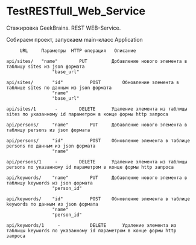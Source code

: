 # TestRESTfull_Web_Service
Стажировка GeekBrains. REST WEB-Service.

Собираем проект, запускаем main-класс Application

					
	     URL	 Параметры	HTTP операция	Описание
		 
	api/sites/	 "name"        PUT         Добавление нового элемента в таблицу sites из json формата	
                     "base_url"	
				
    api/sites/       "id"          POST        Обновление элемента в таблице sites по данным из json формата
                     "name"
                     "base_url"	
				
	api/sites/1       -	       DELETE	   Удаление элемента из таблицы sites по указанному id параметром в конце формы http запроса	
					
	api/persons/     "name"	       PUT	   Добавление нового элемента в таблицу persons из json формата	
	
	api/persons/     "id"          POST	   Обновление элемента в таблице persons по данным из json формата	
                     "name"        
				 
	api/persons/1     -	       DELETE	   Удаление элемента из таблицы persons по указанному id параметром в конце формы http запроса		
					
	api/keywords/    "name"        PUT	   Добавление нового элемента в таблицу keywords из json формата
                     "person_id"
				  
	api/keywords/    "id"          POST	   Обновление элемента в таблице keywords по данным из json формата	
                     "name"
                     "person_id"	
				  
	api/keywords/1	   -	       DELETE	   Удаление элемента из таблицы keywords по указанному id параметром в конце формы http запроса	
					
